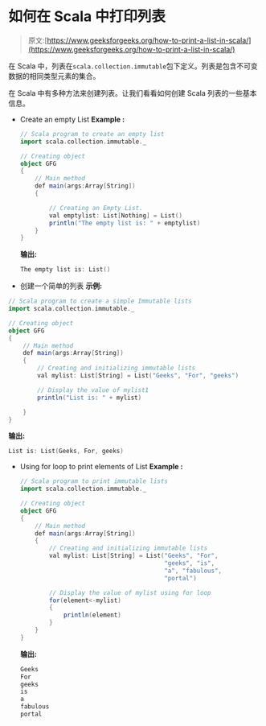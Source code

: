# 如何在 Scala 中打印列表

> 原文:[https://www.geeksforgeeks.org/how-to-print-a-list-in-scala/](https://www.geeksforgeeks.org/how-to-print-a-list-in-scala/)

在 Scala 中，列表在`scala.collection.immutable`包下定义。列表是包含不可变数据的相同类型元素的集合。

在 Scala 中有多种方法来创建列表。让我们看看如何创建 Scala 列表的一些基本信息。

*   Create an empty List
    **Example :**

    ```scala
    // Scala program to create an empty list 
    import scala.collection.immutable._

    // Creating object 
    object GFG
    { 
        // Main method 
        def main(args:Array[String]) 
        { 

            // Creating an Empty List. 
            val emptylist: List[Nothing] = List() 
            println("The empty list is: " + emptylist) 
        } 
    } 
    ```

    **输出:**

    ```scala
    The empty list is: List()
    ```

*   创建一个简单的列表
    **示例:**

```scala
// Scala program to create a simple Immutable lists 
import scala.collection.immutable._

// Creating object 
object GFG 
{ 
    // Main method 
    def main(args:Array[String]) 
    { 
        // Creating and initializing immutable lists 
        val mylist: List[String] = List("Geeks", "For", "geeks") 

        // Display the value of mylist1 
        println("List is: " + mylist) 

    } 
} 
```

**输出:**

```scala
List is: List(Geeks, For, geeks)
```

*   Using for loop to print elements of List
    **Example :**

    ```scala
    // Scala program to print immutable lists 
    import scala.collection.immutable._

    // Creating object 
    object GFG
    { 
        // Main method 
        def main(args:Array[String]) 
        { 
            // Creating and initializing immutable lists 
            val mylist: List[String] = List("Geeks", "For", 
                                            "geeks", "is",
                                            "a", "fabulous", 
                                            "portal")

            // Display the value of mylist using for loop 
            for(element<-mylist) 
            { 
                println(element) 
            } 
        } 
    } 
    ```

    **输出:**

    ```scala
    Geeks
    For
    geeks
    is
    a
    fabulous
    portal
    ```